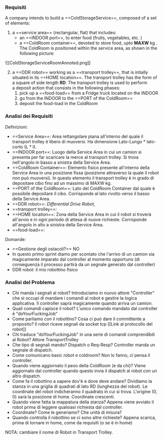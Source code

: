### Requisiti
A company intends to build a ==ColdStorageService==, composed of a set of elements:

1. a ==service area== (rectangular, flat) that includes:
    - an ==INDOOR port==, to enter food (fruits, vegetables, etc. )
    - a ==ColdRoom container==, devoted to store food, upto **MAXW** kg .
    The ColdRoom is positioned within the service area, as shown in the following picture:

![[ColdStorageServiceRoomAnnoted.png]]

2. a ==DDR robot== working as a ==transport trolley==, that is intially situated in its ==HOME location==. The transport trolley has the form of a square of side length **RD**.
    The transport trolley is used to perform a deposit action that consists in the following phases:
    1. pick up a ==food-load== from a Fridge truck located on the INDOOR
    2. go from the INDOOR to the ==PORT of the ColdRoom==
    3. deposit the food-load in the ColdRoom

### Analisi dei Requisiti
Definizioni:
- ==Service Area==: Area rettangolare piana all'interno del quale il transport trolley è libero di muoversi. Ha dimensione Lato-Lungo * lato-corto (L * l).
- ==INDOOR port==: Luogo della Service Area in cui un camion si presenta per far scaricare la merce al transport trolley. Si trova nell'angolo in basso a sinistra della Service Area.
- ==ColdRoom Container==: Elemento fisico presente all'interno della Service Area in una posizione fissa (posizione attraverso la quale il robot non può muoversi). In questo elemento il transport trolley è in grado di depositare cibo fino ad un massimo di MAXW kg.
- ==PORT of the ColdRoom==: Lato del ColdRoom Container dal quale è possibile depositare il cibo. Corrisponde al lato rivolto verso il basso della Service Area.
- ==DDR robot==: *Differential Drive Robot*, 
- ==transport trolley==:
- ==HOME location==: Zona della Service Area in cui il robot si troverà all'avvio e in ogni periodo di attesa di nuove richieste. Corrisponde all'angolo in alto a sinistra della Service Area.
- ==food-load==:


Domande:
- ==Gestione degli ostacoli?== NO
- In questo primo sprint diamo per scontato che l'arrivo di un camion sia magicamente imparato dal controller al momento opportuno (di conseguenza il processo partirà da un segnale generato dal controller)
- DDR robot: il mio robottino fisico

### Analisi del Problema
- Chi manda i segnali al robot?
	Introduciamo in nuovo attore "Controller" che si occupi di mandare i comandi al robot e gestire la logica applicativa. Il controller saprà magicamente quando arriva un camion.
- Quali comandi capisce il robot?
	L'unico comando mandato dal controller è "doYourFuckingJob"
- Come parliamo con il robottino? Cosa ci può dare il committente a proposito?
	Il robot riceve segnali da socket tcp [[Link al protocollo del robot]]
- Chi traduce "doYourFuckingJob" in una serie di comandi comprendibili al Robot?
	Attore TransportTrolley
- Che tipo di segnali mando? Dispatch o Req-Resp?
	Controller manda un segnale di dispatch.
- Come comunicano basic robot e coldroom?
	Non lo fanno, ci pensa il controller.
- Quando viene aggiornato il peso della ColdRoom (e da chi)?
	Viene aggiornato dal controller quando questo invia il dispatch al robot con un altro dispatch.
- Come fa il robottino a sapere dov'è e dove deve andare?
	Dividiamo la stanza in una griglia di quadrati di lato RD (lunghezza del robot). Le coordinate del robot indicheranno il quadrato in cui si trova. L'origine (0, 0) sarà la posizione di home. Coordinate crescenti.
- Quando viene fatta la mappatura della stanza?
	Appena viene avviato il robot prima di leggere qualsiasi richiesta dal controller.
- Coordinate? Come le generiamo? Che unità di misura?
- Quando controlla il robottino se ci sono altre richieste?
	Appena scarica, prima di tornare in home, come da requisiti (o se è in home)

NOTA: cambiare il nome di Robot in Transport Trolley.